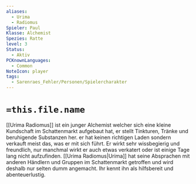 ```yaml
---
aliases:
  - Urima
  - Radiomus
Spieler: Paul
Klasse: Alchemist
Spezies: Ratte
level: 3
Status:
  - Aktiv
PCKnownLanguages:
  - Common
NoteIcon: player
tags:
  - Sarenraes_Fehler/Personen/Spielercharakter
---
```

# `=this.file.name`
[[Urima Radiomus]] ist ein junger Alchemist welcher sich eine kleine Kundschaft im Schattenmarkt aufgebaut hat, er stellt Tinkturen, Tränke und beruhigende Substanzen her. er hat keinen richtigen Laden sondern verkauft meist das, was er mit sich führt. Er wirkt sehr wissbegierig und freundlich, nur manchmal wirkt er auch etwas verkatert oder ist einige Tage lang nicht aufzufinden. [[Urima Radiomus|Urima]] hat seine Absprachen mit anderen Händlern und Gruppen im Schattenmarkt getroffen und wird deshalb nur selten dumm angemacht. Ihr kennt ihn als hilfsbereit und abenteuerlustig.








